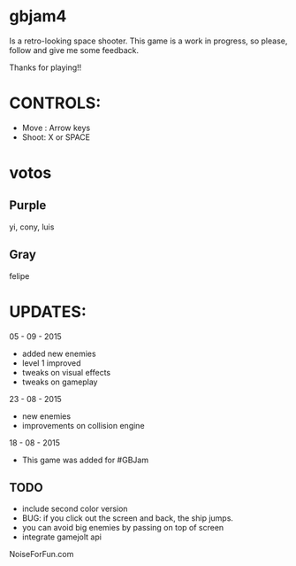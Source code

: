 # gbjam4

Is a retro-looking space shooter. 
This game is a work in progress, so please, follow and give me some feedback.

Thanks for playing!!

# CONTROLS: 

* Move : Arrow keys
* Shoot: X or SPACE


# votos

## Purple

yi, cony, luis

## Gray

felipe

# UPDATES: 

05 - 09 - 2015

*  added new enemies
* level 1 improved
* tweaks on visual effects
* tweaks on gameplay

23 - 08 - 2015

* new enemies
* improvements on collision engine

18 - 08 - 2015

* This game was added for #GBJam


## TODO

* include second color version
* BUG: if you click out the screen and back, the ship jumps.
* you can avoid big enemies by passing on top of screen
* integrate gamejolt api


NoiseForFun.com